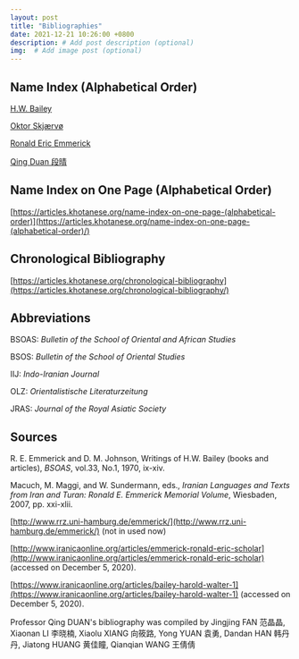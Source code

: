 ```yaml
---
layout: post
title: "Bibliographies"
date: 2021-12-21 10:26:00 +0800
description: # Add post description (optional)
img:  # Add image post (optional)
---
```


## Name Index (Alphabetical Order)

[H.W. Bailey](https://articles.khotanese.org/bailey,-h.w/)

[Oktor Skjærvø](https://articles.khotanese.org/skj%C3%A6rv%C3%B8,-oktor/)

[Ronald Eric Emmerick](https://articles.khotanese.org/emmerick,-ronald-eric/)

[Qing Duan 段晴](https://articles.khotanese.org/%E6%AE%B5%E6%99%B4/)

## Name Index on One Page (Alphabetical Order)

[https://articles.khotanese.org/name-index-on-one-page-(alphabetical-order)](https://articles.khotanese.org/name-index-on-one-page-(alphabetical-order)/)

## Chronological Bibliography

[https://articles.khotanese.org/chronological-bibliography](https://articles.khotanese.org/chronological-bibliography/)

## Abbreviations

BSOAS: *Bulletin of the School of Oriental and African Studies*

BSOS: *Bulletin of the School of Oriental Studies*

IIJ: *Indo-Iranian Journal*

OLZ: *Orientalistische Literaturzeitung* 

JRAS: *Journal of the Royal Asiatic Society* 

## Sources

R. E. Emmerick and D. M. Johnson, Writings of H.W. Bailey (books and articles), *BSOAS*, vol.33, No.1, 1970, ix-xiv. 

Macuch, M. Maggi, and W. Sundermann, eds., *Iranian Languages and Texts from Iran and Turan: Ronald E. Emmerick Memorial Volume*, Wiesbaden, 2007, pp. xxi-xlii.

[http://www.rrz.uni-hamburg.de/emmerick/](http://www.rrz.uni-hamburg.de/emmerick/) (not in used now)

[http://www.iranicaonline.org/articles/emmerick-ronald-eric-scholar](http://www.iranicaonline.org/articles/emmerick-ronald-eric-scholar) (accessed on December 5, 2020).

[https://www.iranicaonline.org/articles/bailey-harold-walter-1](https://www.iranicaonline.org/articles/bailey-harold-walter-1) (accessed on December 5, 2020).

Professor Qing DUAN's bibliography was compiled by Jingjing FAN 范晶晶, Xiaonan LI 李晓楠, Xiaolu XIANG 向筱路, Yong YUAN 袁勇, Dandan HAN 韩丹丹, Jiatong HUANG 黄佳瞳,  Qianqian WANG 王倩倩